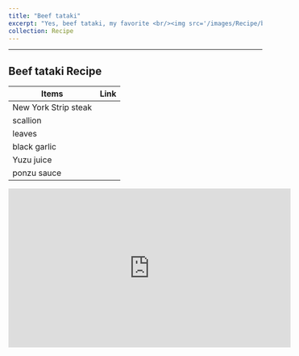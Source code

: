 ```yaml
---
title: "Beef tataki"
excerpt: "Yes, beef tataki, my favorite <br/><img src='/images/Recipe/beeftataki.webp'>"
collection: Recipe
---
```

___


## Beef tataki Recipe

| Items |  Link |
|-----|-----|
|New York Strip steak| |
|scallion| |
|leaves | |
|black garlic | |
|Yuzu juice | |
|ponzu sauce| |

<iframe width="560" height="315" src="https://www.youtube.com/embed/iZq35UiSrAk" frameborder="0" allow="accelerometer; autoplay; clipboard-write; encrypted-media; gyroscope; picture-in-picture" allowfullscreen></iframe>